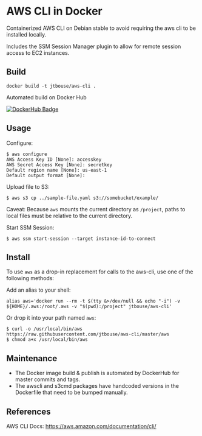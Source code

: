 # AWS CLI in Docker

Containerized AWS CLI on Debian stable to avoid requiring the aws cli to be installed locally.

Includes the SSM Session Manager plugin to allow for remote session access to EC2 instances.

## Build

```
docker build -t jtbouse/aws-cli .
```

Automated build on Docker Hub

[![DockerHub Badge](http://dockeri.co/image/jtbouse/aws-cli)](https://hub.docker.com/r/jtbouse/aws-cli/)

## Usage

Configure:

```
$ aws configure
AWS Access Key ID [None]: accesskey
AWS Secret Access Key [None]: secretkey
Default region name [None]: us-east-1
Default output format [None]:
```

Upload file to S3:

```
$ aws s3 cp ../sample-file.yaml s3://somebucket/example/
```

Caveat: Because `aws` mounts the current directory as `/project`, paths to local files must be relative to the current directory.

Start SSM Session:

```
$ aws ssm start-session --target instance-id-to-connect
```

## Install

To use `aws` as a drop-in replacement for calls to the aws-cli, use one of the following methods:

Add an alias to your shell:

```
alias aws='docker run --rm -t $(tty &>/dev/null && echo "-i") -v ${HOME}/.aws:/root/.aws -v "$(pwd):/project" jtbouse/aws-cli'
```

Or drop it into your path named `aws`:

```
$ curl -o /usr/local/bin/aws https://raw.githubusercontent.com/jtbouse/aws-cli/master/aws
$ chmod a+x /usr/local/bin/aws
```

## Maintenance

- The Docker image build & publish is automated by DockerHub for master commits and tags.
- The awscli and s3cmd packages have handcoded versions in the Dockerfile that need to be bumped manually.

## References

AWS CLI Docs: https://aws.amazon.com/documentation/cli/
